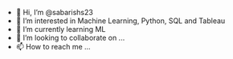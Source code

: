 - 👋 Hi, I’m @sabarishs23
- 👀 I’m interested in Machine Learning, Python, SQL and Tableau
- 🌱 I’m currently learning ML
- 💞️ I’m looking to collaborate on ...
- 📫 How to reach me ...

<!---
sabarishs23/sabarishs23 is a ✨ special ✨ repository because its `README.md` (this file) appears on your GitHub profile.
You can click the Preview link to take a look at your changes.
--->
